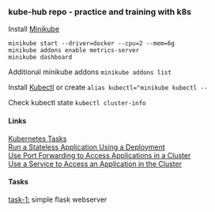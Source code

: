### kube-hub repo - practice and training with k8s 
Install [Minikube](https://minikube.sigs.k8s.io/docs/start/) 

```shell
minikube start --driver=docker --cpu=2 --mem=6g
minikube addons enable metrics-server
minikube dashboard
```
Additional minikube addons `minikube addons list`

Install [Kubectl](https://kubernetes.io/docs/tasks/tools/install-kubectl-linux/) or create `alias kubectl="minikube kubectl --`

Check kubectl state `kubectl cluster-info`

#### Links
[Kubernetes Tasks](https://kubernetes.io/docs/tasks/) \
[Run a Stateless Application Using a Deployment](https://kubernetes.io/docs/tasks/run-application/run-stateless-application-deployment/) \
[Use Port Forwarding to Access Applications in a Cluster](https://kubernetes.io/docs/tasks/access-application-cluster/port-forward-access-application-cluster/) \
[Use a Service to Access an Application in the Cluster](https://kubernetes.io/docs/tasks/access-application-cluster/service-access-application-cluster/) 

#### Tasks
[task-1:](https://github.com/dmitriyshub/kube-hub/blob/main/task-1/) simple flask webserver
